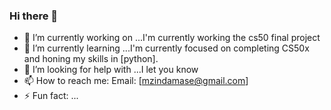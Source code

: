 ### Hi there 👋




- 🔭 I’m currently working on ...I'm currently working the cs50 final project
- 🌱 I’m currently learning ...I'm currently focused on completing CS50x and honing my skills in [python].
- 🤔 I’m looking for help with ...I let you know
- 📫 How to reach me: Email: [mzindamase@gmail.com]
- ⚡ Fun fact: ...


